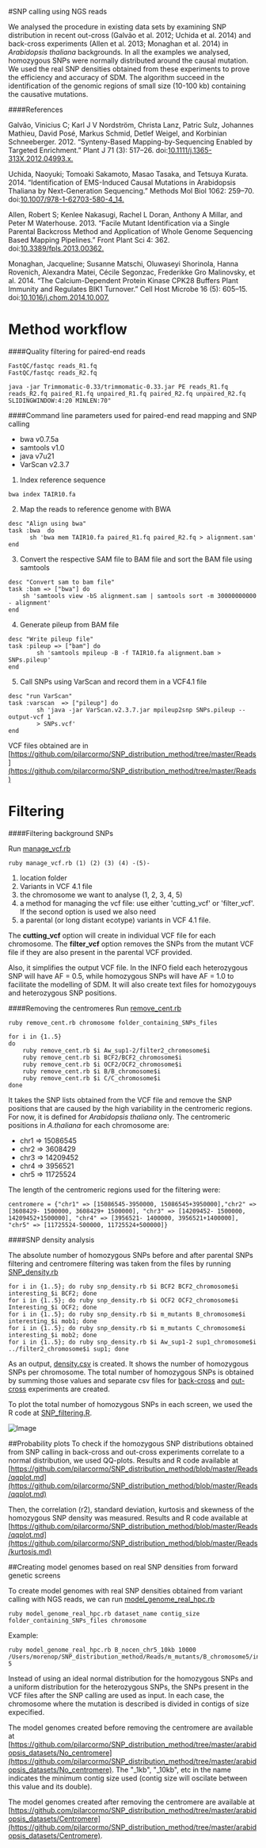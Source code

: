 #SNP calling using NGS reads

We analysed the procedure in existing data sets by examining SNP distribution in recent out-cross (Galvão et al. 2012; Uchida et al. 2014) and back-cross experiments (Allen et al. 2013; Monaghan et al. 2014) in *Arabidopsis thaliana* backgrounds. In all the examples we analysed, homozygous SNPs were normally distributed around the causal mutation. We used the real SNP densities obtained from these experiments to prove the efficiency and accuracy of SDM. The algorithm succeed in the identification of the genomic regions of small size (10-100 kb) containing the causative mutations.


####References

Galvão, Vinicius C; Karl J V Nordström, Christa Lanz, Patric Sulz, Johannes Mathieu, David Posé, Markus Schmid, Detlef Weigel, and Korbinian Schneeberger. 2012. “Synteny-Based Mapping-by-Sequencing Enabled by Targeted Enrichment.” Plant J 71 (3): 517–26. doi:[10.1111/j.1365-313X.2012.04993.x.](http://dx.doi.org/10.1111/j.1365-313X.2012.04993.x)

Uchida, Naoyuki; Tomoaki Sakamoto, Masao Tasaka, and Tetsuya Kurata. 2014. “Identification of EMS-Induced Causal Mutations in Arabidopsis Thaliana by Next-Generation Sequencing.” Methods Mol Biol 1062: 259–70. doi:[10.1007/978-1-62703-580-4_14.](http://dx.doi.org/10.1007/978-1-62703-580-4_14)

Allen, Robert S; Kenlee Nakasugi, Rachel L Doran, Anthony A Millar, and Peter M Waterhouse. 2013. “Facile Mutant Identification via a Single Parental Backcross Method and Application of Whole Genome Sequencing Based Mapping Pipelines.” Front Plant Sci 4: 362. doi:[10.3389/fpls.2013.00362.](http://dx.doi.org/10.3389/fpls.2013.00362)

Monaghan, Jacqueline; Susanne Matschi, Oluwaseyi Shorinola, Hanna Rovenich, Alexandra Matei, Cécile Segonzac, Frederikke Gro Malinovsky, et al. 2014. “The Calcium-Dependent Protein Kinase CPK28 Buffers Plant Immunity and Regulates BIK1 Turnover.” Cell Host Microbe 16 (5): 605–15. doi:[10.1016/j.chom.2014.10.007.](http://dx.doi.org/10.1016/j.chom.2014.10.007)

Method workflow 
===

####Quality filtering for paired-end reads

```
FastQC/fastqc reads_R1.fq
FastQC/fastqc reads_R2.fq
```

```
java -jar Trimmomatic-0.33/trimmomatic-0.33.jar PE reads_R1.fq reads_R2.fq paired_R1.fq unpaired_R1.fq paired_R2.fq unpaired_R2.fq  SLIDINGWINDOW:4:20 MINLEN:70"
```

####Command line parameters used for paired-end read mapping and SNP calling

- bwa v0.7.5a
- samtools v1.0
- java v7u21
- VarScan v2.3.7



1. Index reference sequence 

```
bwa index TAIR10.fa
```

2. Map the reads to reference genome with BWA

```
desc "Align using bwa"
task :bwa  do
      sh 'bwa mem TAIR10.fa paired_R1.fq paired_R2.fq > alignment.sam'
end
```

3. Convert the respective SAM file to BAM file and sort the BAM file using samtools

```
desc "Convert sam to bam file"
task :bam => ["bwa"] do
    sh 'samtools view -bS alignment.sam | samtools sort -m 30000000000 - alignment'
end
```

4. Generate pileup from BAM file

```
desc "Write pileup file"
task :pileup => ["bam"] do
        sh 'samtools mpileup -B -f TAIR10.fa alignment.bam > SNPs.pileup'
end
```

5. Call SNPs using VarScan and record them in a VCF4.1 file 

```
desc "run VarScan"
task :varscan  => ["pileup"] do 
        sh 'java -jar VarScan.v2.3.7.jar mpileup2snp SNPs.pileup --output-vcf 1 
        > SNPs.vcf'
end
```


VCF files obtained are in [https://github.com/pilarcormo/SNP_distribution_method/tree/master/Reads](https://github.com/pilarcormo/SNP_distribution_method/tree/master/Reads)

Filtering
===
####Filtering background SNPs 

Run [manage_vcf.rb](https://github.com/pilarcormo/SNP_distribution_method/blob/master/manage_vcf.rb)

 ``ruby manage_vcf.rb (1) (2) (3) (4) -(5)-``

1. location folder
2. Variants in VCF 4.1 file
3. the chromosome we want to analyse (1, 2, 3, 4, 5) 
4.  a method for managing the vcf file: use either 'cutting_vcf' or 'filter_vcf'. 
If the second option is used we also need 
5. a parental (or long distant ecotype) variants in VCF 4.1 file. 

The **cutting_vcf** option will create in individual VCF file for each chromosome. The **filter_vcf** option removes the SNPs from the mutant VCF file if they are also present in the parental VCF provided.

Also, it simplifies the output VCF file. In the INFO field each heterozygous SNP will have AF = 0.5, while homozygous SNPs will have AF = 1.0 to facilitate the modelling of SDM. It will also create text files for homozygouys and heterozygous SNP positions.

####Removing the centromeres 
Run [remove_cent.rb](https://github.com/pilarcormo/SNP_distribution_method/blob/master/remove_cent.rb)

 ```ruby remove_cent.rb chromosome folder_containing_SNPs_files``` 
 
```
for i in {1..5} 
do
	ruby remove_cent.rb $i Aw_sup1-2/filter2_chromosome$i
	ruby remove_cent.rb $i BCF2/BCF2_chromosome$i
	ruby remove_cent.rb $i OCF2/OCF2_chromosome$i
	ruby remove_cent.rb $i B/B_chromosome$i
	ruby remove_cent.rb $i C/C_chromosome$i
done
```
 
It takes the SNP lists obtained from the VCF file and remove the SNP positions that are caused by the high variability in the centromeric regions. For now, it is defined for *Arabidopsis thaliana* only.
The centromeric positions in *A.thaliana* for each chromosome are:
- chr1 => 15086545
- chr2 => 3608429
- chr3 => 14209452
- chr4 => 3956521
- chr5 => 11725524

The length of the centromeric regions used for the filtering were: 

```
centromere = {"chr1" => [15086545-3950000, 15086545+3950000],"chr2" => [3608429- 1500000, 3608429+ 1500000], "chr3" => [14209452- 1500000, 14209452+1500000], "chr4" => [3956521- 1400000, 3956521+1400000], "chr5" => [11725524-500000, 11725524+500000]}
```
####SNP density analysis

The absolute number of homozygous SNPs before and after parental SNPs filtering and centromere filtering was taken from the files by running [SNP_density.rb](https://github.com/pilarcormo/SNP_distribution_method/blob/master/snp_density.rb)

```
for i in {1..5}; do ruby snp_density.rb $i BCF2 BCF2_chromosome$i interesting_$i BCF2; done 
for i in {1..5}; do ruby snp_density.rb $i OCF2 OCF2_chromosome$i Interesting_$i OCF2; done 
for i in {1..5}; do ruby snp_density.rb $i m_mutants B_chromosome$i interesting_$i mob1; done 
for i in {1..5}; do ruby snp_density.rb $i m_mutants C_chromosome$i interesting_$i mob2; done 
for i in {1..5}; do ruby snp_density.rb $i Aw_sup1-2 sup1_chromosome$i ../filter2_chromosome$i sup1; done 
```
As an output, [density.csv](https://github.com/pilarcormo/SNP_distribution_method/blob/master/Reads/density.csv) is created. It shows the number of homozygous SNPs per chromosome. The total number of homozygous SNPs is obtained by summing those values and separate csv files for [back-cross](https://github.com/pilarcormo/SNP_distribution_method/blob/master/Reads/density_sum_back.csv) and [out-cross](https://github.com/pilarcormo/SNP_distribution_method/blob/master/Reads/density_sum_out.csv) experiments are created. 

To plot the total number of homozygous SNPs in each screen, we used the R code at [SNP_filtering.R](https://github.com/pilarcormo/SNP_distribution_method/blob/master/R_scripts/SNP_filtering.R). 

![Image](SNP_densities.png)

##Probability plots 
To check if the homozygous SNP distributions obtained from SNP calling in back-cross and out-cross experiments correlate to a normal distribution, we used QQ-plots. Results and R code available at [https://github.com/pilarcormo/SNP_distribution_method/blob/master/Reads/qqplot.md](https://github.com/pilarcormo/SNP_distribution_method/blob/master/Reads/qqplot.md)

Then, the correlation (r2), standard deviation, kurtosis and skewness of the homozygous SNP density was measured. Results and R code available at [https://github.com/pilarcormo/SNP_distribution_method/blob/master/Reads/qqplot.md](https://github.com/pilarcormo/SNP_distribution_method/blob/master/Reads/kurtosis.md)

##Creating model genomes based on real SNP densities from forward genetic screens 

To create model genomes with real SNP densities obtained from variant calling with NGS reads, we can run [model_genome_real_hpc.rb](https://github.com/pilarcormo/SNP_distribution_method/model_genome_real_hpc.rb)

```ruby model_genome_real_hpc.rb dataset_name contig_size folder_containing_SNPs_files chromosome```


Example:
```
ruby model_genome_real_hpc.rb B_nocen_chr5_10kb 10000  /Users/morenop/SNP_distribution_method/Reads/m_mutants/B_chromosome5/interesting_5/ 5
```

Instead of using an ideal normal distribution for the homozygous SNPs and a uniform distribution for the heterozygous SNPs, the SNPs present in the VCF files after the SNP calling are used as input. In each case, the chromosome where the mutation is described is divided in contigs of size expecified.

The model genomes created before removing the centromere are available at 
[https://github.com/pilarcormo/SNP_distribution_method/tree/master/arabidopsis_datasets/No_centromere](https://github.com/pilarcormo/SNP_distribution_method/tree/master/arabidopsis_datasets/No_centromere).  The "_1kb", "_10kb", etc in the name indicates the minimum contig size used (contig size will oscilate between this value and its double).

The model genomes created after removing the centromere are available at [https://github.com/pilarcormo/SNP_distribution_method/tree/master/arabidopsis_datasets/Centromere](https://github.com/pilarcormo/SNP_distribution_method/tree/master/arabidopsis_datasets/Centromere).





